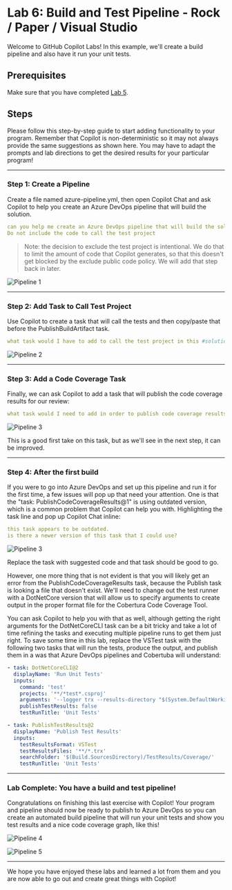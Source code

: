 # Lab 6: Build and Test Pipeline - Rock / Paper / Visual Studio

Welcome to GitHub Copilot Labs! In this example, we'll create a build pipeline and also have it run your unit tests.

## Prerequisites

Make sure that you have completed [Lab 5](../RPS-Lab-5/README.md).

## Steps

Please follow this step-by-step guide to start adding functionality to your program. Remember that Copilot is non-deterministic so it may not always provide the same suggestions as shown here. You may have to adapt the prompts and lab directions to get the desired results for your particular program!

---

### Step 1: Create a Pipeline

Create a file named azure-pipeline.yml, then open Copilot Chat and ask Copilot to help you create an Azure DevOps pipeline that will build the solution.

``` yaml
can you help me create an Azure DevOps pipeline that will build the solution #solution? 
Do not include the code to call the test project
```

> Note: the decision to exclude the test project is intentional.  We do that to limit the amount of code that Copilot generates, so that this doesn't get blocked by the exclude public code policy.  We will add that step back in later.

![Pipeline 1](images/RPS_600.png)

---

### Step 2: Add Task to Call Test Project

Use Copilot to create a task that will call the tests and then copy/paste that before the PublishBuildArtifact task.

``` yaml
what task would I have to add to call the test project in this #solution ?
```

![Pipeline 2](images/RPS_610.png)

---

### Step 3: Add a Code Coverage Task

Finally, we can ask Copilot to add a task that will publish the code coverage results for our review:

``` yaml
what task would I need to add in order to publish code coverage results in this pipeline?
```

![Pipeline 3](images/RPS_620.png)

This is a good first take on this task, but as we'll see in the next step, it can be improved.

---

### Step 4: After the first build

If you were to go into Azure DevOps and set up this pipeline and run it for the first time, a few issues will pop up that need your attention.  One is that the "task: PublishCodeCoverageResults@1" is using outdated version, which is a common problem that Copilot can help you with.  Highlighting the task line and pop up Copilot Chat inline:

``` yaml
this task appears to be outdated.  
is there a newer version of this task that I could use?
```

![Pipeline 3](images/RPS_630.png)

Replace the task with suggested code and that task should be good to go.

However, one more thing that is not evident is that you will likely get an error from the PublishCodeCoverageResults task, because the Publish task is looking a file that doesn't exist. We'll need to change out the test runner with a DotNetCore version that will allow us to specify arguments to create output in the proper format file for the Cobertura Code Coverage Tool.  

You can ask Copilot to help you with that as well, although getting the right arguments for the DotNetCoreCLI task can be a bit tricky and take a lot of time refining the tasks and executing multiple pipeline runs to get them just right. To save some time in this lab, replace the VSTest task with the following two tasks that will run the tests, produce the output, and publish them in a was that Azure DevOps pipelines and Cobertuba will understand:

``` yaml
- task: DotNetCoreCLI@2
  displayName: 'Run Unit Tests'
  inputs:
    command: 'test'
    projects: '**/*test*.csproj'
    arguments: '--logger trx --results-directory "$(System.DefaultWorkingDirectory)/TestResults/Coverage/" --collect "XPlat Code Coverage"'
    publishTestResults: false
    testRunTitle: 'Unit Tests'

- task: PublishTestResults@2
  displayName: 'Publish Test Results'
  inputs:
    testResultsFormat: VSTest
    testResultsFiles: '**/*.trx'
    searchFolder: '$(Build.SourcesDirectory)/TestResults/Coverage/'
    testRunTitle: 'Unit Tests'
```

---

### Lab Complete: You have a build and test pipeline!

Congratulations on finishing this last exercise with Copilot!  Your program and pipeline should now be ready to publish to Azure DevOps so you can create an automated build pipeline that will run your unit tests and show you test results and a nice code coverage graph, like this!

![Pipeline 4](images/RPS_690.png)

![Pipeline 5](images/RPS_695.png)

---

We hope you have enjoyed these labs and learned a lot from them and you are now able to go out and create great things with Copilot!
